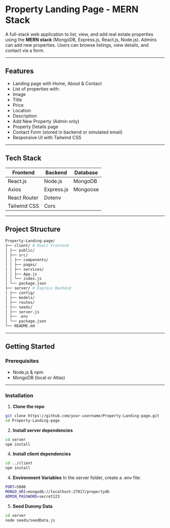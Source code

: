 # Property Landing Page - MERN Stack

A full-stack web application to list, view, and add real estate properties using the **MERN stack** (MongoDB, Express.js, React.js, Node.js). Admins can add new properties. Users can browse listings, view details, and contact via a form.

---

## Features

-  Landing page with Home, About & Contact
-  List of properties with:
  - Image
  - Title
  - Price
  - Location
  - Description
-  Add New Property (Admin only)
-  Property Details page
-  Contact Form (stored in backend or simulated email)
-  Responsive UI with Tailwind CSS

---

##  Tech Stack

| Frontend       | Backend       | Database     |
|----------------|---------------|--------------|
| React.js       | Node.js       | MongoDB      |
| Axios          | Express.js    | Mongoose     |
| React Router   | Dotenv        |              |
| Tailwind CSS   | Cors          |              |

---

## Project Structure

```bash
Property-Landing-page/
├── client/ # React Frontend
│ ├── public/
│ ├── src/
│ │ ├── components/
│ │ ├── pages/
│ │ ├── services/
│ │ ├── App.js
│ │ └── index.js
│ └── package.json
├── server/ # Express Backend
│ ├── config/
│ ├── models/
│ ├── routes/
│ ├── seeds/
│ ├── server.js
│ ├── .env
│ └── package.json
└── README.md
```

---

## Getting Started

### Prerequisites

- Node.js & npm
- MongoDB (local or Atlas)

---

### Installation

1. **Clone the repo**
```bash
git clone https://github.com/your-username/Property-Landing-page.git
cd Property-Landing-page
```

2. **Install server dependencies**
```bash
cd server
npm install
```

4. **Install client dependencies**
```bash
cd ../client
npm install
```

4. **Environment Variables**
   In the server folder, create a .env file:
```bash
PORT=5000
MONGO_URI=mongodb://localhost:27017/propertydb
ADMIN_PASSWORD=secret123
```

5. **Seed Dummy Data**
```bash
cd server
node seeds/seedData.js
```
